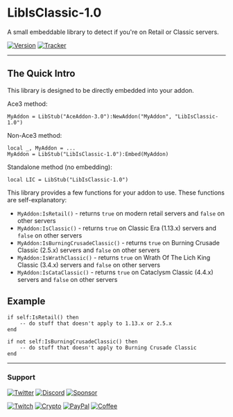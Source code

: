 # LibIsClassic-1.0

A small embeddable library to detect if you're on Retail or Classic servers.

[![Version](https://img.shields.io/github/v/tag/ravendwyr/libisclassic-1.0?label=Version&logo=curseforge&style=flat-square)](https://www.curseforge.com/wow/addons/libisclassic-1.0/files/all)
[![Tracker](https://img.shields.io/github/issues/ravendwyr/libisclassic-1.0?label=Issues&logo=github&style=flat-square)](https://github.com/Ravendwyr/LibIsClassic-1.0/issues)

***

## The Quick Intro

This library is designed to be directly embedded into your addon.

Ace3 method:

    MyAddon = LibStub("AceAddon-3.0"):NewAddon("MyAddon", "LibIsClassic-1.0")

Non-Ace3 method:

    local _, MyAddon = ...
    MyAddon = LibStub("LibIsClassic-1.0"):Embed(MyAddon)

Standalone method (no embedding):

    local LIC = LibStub("LibIsClassic-1.0")

This library provides a few functions for your addon to use. These functions are self-explanatory:

* `MyAddon:IsRetail()` - returns `true` on modern retail servers and `false` on other servers
* `MyAddon:IsClassic()` - returns `true` on Classic Era (1.13.x) servers and `false` on other servers
* `MyAddon:IsBurningCrusadeClassic()` - returns `true` on Burning Crusade Classic (2.5.x) servers and `false` on other servers
* `MyAddon:IsWrathClassic()` - returns `true` on Wrath Of The Lich King Classic (3.4.x) servers and `false` on other servers
* `MyAddon:IsCataClassic()` - returns `true` on Cataclysm Classic (4.4.x) servers and `false` on other servers

## Example

```
if self:IsRetail() then
    -- do stuff that doesn't apply to 1.13.x or 2.5.x
end

if not self:IsBurningCrusadeClassic() then
    -- do stuff that doesn't apply to Burning Crusade Classic
end
```

***

### Support

[![Twitter](https://img.shields.io/twitter/follow/ravendwyr?label=Twitter&logo=twitter&style=flat-square)](https://twitter.com/Ravendwyr)
[![Discord](https://img.shields.io/discord/299308204393889802?label=Discord&logo=discord&style=flat-square)](https://top.gg/servers/299308204393889802)
[![Sponsor](https://img.shields.io/github/sponsors/ravendwyr?label=Sponsors&logo=github+sponsors&style=flat-square)](https://github.com/sponsors/Ravendwyr)

[![Twitch](https://img.shields.io/badge/Twitch-subscribe-yellow?&logo=twitch&style=flat-square)](https://www.twitch.tv/subs/ravendwyr)
[![Crypto](https://img.shields.io/badge/ETH-send-yellow?&logo=ethereum&style=flat-square)](https://etherscan.io/address/0x332224Ed82264298B3DC68dAcf643E8Df4abDCC3)
[![PayPal](https://img.shields.io/badge/PayPal-donate-yellow?logo=paypal&style=flat-square)](https://www.paypal.me/Ravendwyr/5gbp)
[![Coffee](https://img.shields.io/badge/Kofi-buy-yellow?logo=ko-fi&style=flat-square)](https://ko-fi.com/Ravendwyr)
